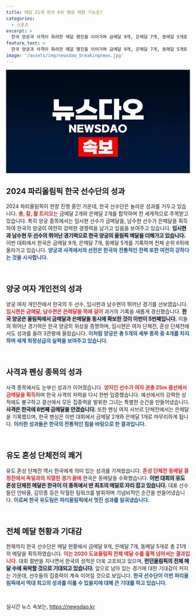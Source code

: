 ```yaml
---
title: 메달 21개 한국 6위 영광 재현 가능성?
categories:
  - 스포츠
excerpt: >
  한국 양궁과 사격이 화려한 메달 행진을 이어가며 금메달 9개, 은메달 7개, 동메달 5개로 전체 6위에 올랐습니다. 특히 양궁에서 임시현이 금, 남수현이 은을 차지하며 독보적인 성과를 거두었습니다. 한국의 메달 수가 21개로 증가하고, 런던올림픽 기록에 근접할 것으로 기대됩니다!
feature_text: >
  한국 양궁과 사격이 화려한 메달 행진을 이어가며 금메달 9개, 은메달 7개, 동메달 5개로 전체 6위에 올랐습니다. 특히 양궁에서 임시현이 금, 남수현이 은을 차지하며 독보적인 성과를 거두었습니다. 한국의 메달 수가 21개로 증가하고, 런던올림픽 기록에 근접할 것으로 기대됩니다!
image: '/assets/img/newsdao_breakingnews.jpg'
---
```


<p><img src="/assets/img/newsdao_breakingnews.jpg" alt="bookingtag 속보" /></p>

<h2 data-ke-size="size26">2024 파리올림픽 한국 선수단의 성과</h2>

<p data-ke-size="size16">2024 파리올림픽이 한창 진행 중인 가운데, 한국 선수단은 놀라운 성과를 거두고 있습니다. <b><span style="color: #ee2323;">총, 칼, 활 트리오</span></b>는 금메달 2개와 은메달 2개를 합작하며 전 세계적으로 주목받고 있습니다. 특히 양궁 종목에서는 임시현 선수가 금메달을, 남수현 선수가 은메달을 획득하여 한국의 양궁이 여전히 강력한 경쟁력을 남기고 있음을 보여주고 있습니다. <b><span style="background-color: #21538527;">임시현과 남수현 두 선수의 뛰어난 경기력으로 한국 양궁의 올림픽 메달을 더해가고 있습니다.</span></b> 이번 대회에서 한국은 금메달 9개, 은메달 7개, 동메달 5개를 기록하며 전체 순위 6위에 올라가고 있습니다. <b><span style="color: #1a5490;">양궁과 사격에서의 선전은 한국의 전통적인 전력 또한 여전히 강하다는 것을 시사합니다.</span></b></p>

<p data-ke-size="size16">&nbsp;</p>

<h2 data-ke-size="size26">양궁 여자 개인전의 성과</h2>

<p data-ke-size="size16">양궁 여자 개인전에서 한국의 두 선수, 임시현과 남수현이 뛰어난 경기를 선보였습니다. <b><span style="color: #ee2323;">임시현은 금메달, 남수현은 은메달을 목에 걸어</span></b> 과거의 기록을 새롭게 경신했습니다. <b><span style="background-color: #21538527;">한국 양궁은 올림픽에서 금메달과 은메달을 동시에 확보한 것이 이번이 5번째입니다.</span></b> 이들의 뛰어난 경기력은 한국 양궁의 위상을 증명하며, 임시현은 여자 단체전, 혼성 단체전에서도 성과를 올려 3관왕에 올랐습니다. <b><span style="color: #1a5490;">이처럼 양궁은 총 5개의 세부 종목 중 4개를 차지하며 세계 최정상급의 실력을 보여주고 있습니다.</span></b></p>

<p data-ke-size="size16">&nbsp;</p>

<h2 data-ke-size="size26">사격과 펜싱 종목의 성과</h2>

<p data-ke-size="size16">사격 종목에서도 눈부신 성과가 이어졌습니다. <b><span style="color: #ee2323;">양지인 선수가 여자 권총 25m 결선에서 금메달을 획득</span></b>하며 한국 사격의 저력을 다시 한번 입증했습니다. 예선에서의 강력한 성적에도 불구하고 결선에서 모든 집중력을 발휘한 그녀는 특별한 순간을 만들어냈습니다. <b><span style="background-color: #21538527;">사격은 한국에 8번째 금메달을 안겼습니다.</span></b> 또한 펜싱 여자 사브르 단체전에서는 은메달을 기록했으며, 한국 펜싱은 이번 대회에서 금메달 2개와 은메달 1개로 마무리하게 됩니다. <b><span style="color: #1a5490;">이러한 성과들은 한국의 전통적인 힘을 바탕으로 한 결과입니다.</span></b></p>

<p data-ke-size="size16">&nbsp;</p>

<h2 data-ke-size="size26">유도 혼성 단체전의 쾌거</h2>

<p data-ke-size="size16">유도 혼성 단체전 역시 한국에게 의미 있는 성과를 가져왔습니다. <b><span style="color: #ee2323;">혼성 단체전 동메달 결정전에서 독일과의 치열한 경기 끝에</span></b> 한국은 동메달을 수확했습니다. <b><span style="background-color: #21538527;">이번 대회의 유도 혼성 단체전 메달은 한국이 이 종목에서 딴 최초의 메달로 자리 잡고 있습니다.</span></b> 대표 선수들인 안바울, 김민종 등은 탁월한 팀워크를 발휘하며 기념비적인 순간을 만들어냈습니다. <b><span style="color: #1a5490;">이로써 한국 유도팀은 파리올림픽에서 멋진 성과를 일궈냈습니다.</span></b></p>

<p data-ke-size="size16">&nbsp;</p>

<h2 data-ke-size="size26">전체 메달 현황과 기대감</h2>

<p data-ke-size="size16">현재까지 한국 선수단은 메달 현황에서 금메달 9개, 은메달 7개, 동메달 5개로 총 21개의 메달을 획득하였습니다. <b><span style="color: #ee2323;">이는 2020 도쿄올림픽 전체 메달 수를 훌쩍 넘어서는 결과입니다.</span></b> 대회 절반을 지나면서 한국의 성적은 더욱 고조되고 있으며, <b><span style="background-color: #21538527;">런던올림픽의 전체 메달 수에 육박할 것으로 기대되고 있습니다.</span></b> 앞으로 남아 있는 경기에 대한 기대감이 커지는 가운데, 선수들의 집중력이 계속 이어질 것으로 보입니다. <b><span style="color: #1a5490;">한국 선수단이 이번 파리올림픽에서 역대 최고의 성과를 이룰 수 있을지에 대해 큰 기대를 하고 있습니다.</span></b></p>

<p data-ke-size="size16">&nbsp;</p>
실시간 뉴스 속보는, <a href="https://newsdao.kr" rel="dofollow">https://newsdao.kr</a>


